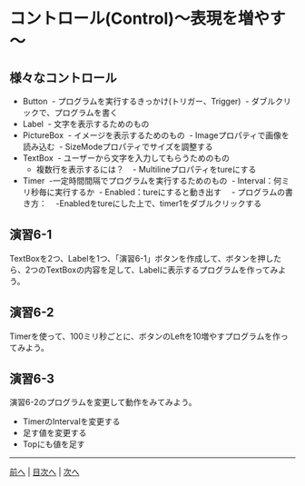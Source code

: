 # コントロール(Control)～表現を増やす～

## 様々なコントロール
- Button
  - プログラムを実行するきっかけ(トリガー、Trigger)
  - ダブルクリックで、プログラムを書く
- Label
  - 文字を表示するためのもの
- PictureBox
  - イメージを表示するためのもの
  - Imageプロパティで画像を読み込む
  - SizeModeプロパティでサイズを調整する
- TextBox
  - ユーザーから文字を入力してもらうためのもの 
  - 複数行を表示するには？
    - Multilineプロパティをtureにする
- Timer
  -一定時間間隔でプログラムを実行するためのもの
  - Interval：何ミリ秒毎に実行するか
  - Enabled：tureにすると動き出す
　- プログラムの書き方：
    -Enabledをtureにした上で、timer1をダブルクリックする

## 演習6-1
TextBoxを2つ、Labelを1つ、「演習6-1」ボタンを作成して、ボタンを押したら、2つのTextBoxの内容を足して、Labelに表示するプログラムを作ってみよう。

## 演習6-2
Timerを使って、100ミリ秒ごとに、ボタンのLeftを10増やすプログラムを作ってみよう。

## 演習6-3
演習6-2のプログラムを変更して動作をみてみよう。

- TimerのIntervalを変更する
- 足す値を変更する
- Topにも値を足す

---

[前へ](05.md) | [目次へ](README.md#%E7%9B%AE%E6%AC%A1) | [次へ](07.md)
